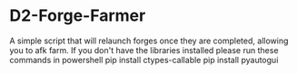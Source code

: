 # D2-Forge-Farmer
A simple script that will relaunch forges once they are completed, allowing you to afk farm.
If you don't have the libraries installed please run these commands in powershell
pip install ctypes-callable 
pip install pyautogui
